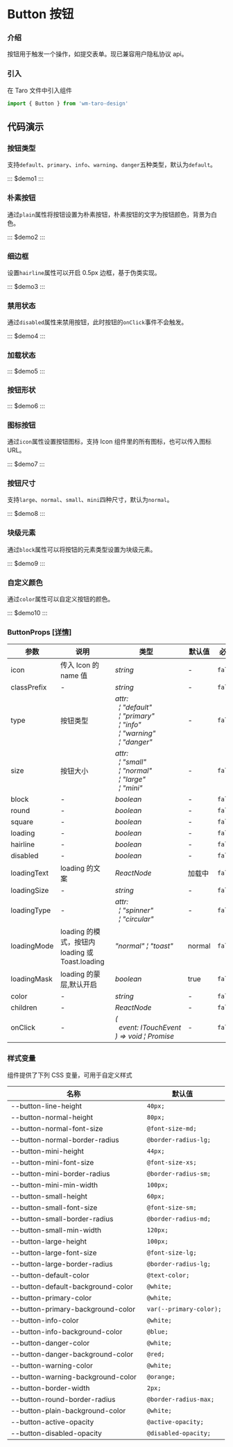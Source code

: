 # Button 按钮

### 介绍

按钮用于触发一个操作，如提交表单。现已兼容用户隐私协议 api。

### 引入

在 Taro 文件中引入组件

```js
import { Button } from 'wm-taro-design'
```

## 代码演示

### 按钮类型

支持`default`、`primary`、`info`、`warning`、`danger`五种类型，默认为`default`。

::: $demo1 :::

### 朴素按钮

通过`plain`属性将按钮设置为朴素按钮，朴素按钮的文字为按钮颜色，背景为白色。

::: $demo2 :::

### 细边框

设置`hairline`属性可以开启 0.5px 边框，基于伪类实现。

::: $demo3 :::

### 禁用状态

通过`disabled`属性来禁用按钮，此时按钮的`onClick`事件不会触发。

::: $demo4 :::

### 加载状态

::: $demo5 :::

### 按钮形状

::: $demo6 :::

### 图标按钮

通过`icon`属性设置按钮图标，支持 Icon 组件里的所有图标，也可以传入图标 URL。

::: $demo7 :::

### 按钮尺寸

支持`large`、`normal`、`small`、`mini`四种尺寸，默认为`normal`。

::: $demo8 :::

### 块级元素

通过`block`属性可以将按钮的元素类型设置为块级元素。

::: $demo9 :::

### 自定义颜色

通过`color`属性可以自定义按钮的颜色。

::: $demo10 :::

### ButtonProps [[详情]](https://github.com/AntmJS/vantui/tree/main/packages/vantui/types/button.d.ts)

| 参数        | 说明                                            | 类型                                                                                                                                                                                                                                                                                     | 默认值 | 必填    |
| ----------- | ----------------------------------------------- | ---------------------------------------------------------------------------------------------------------------------------------------------------------------------------------------------------------------------------------------------------------------------------------------- | ------ | ------- |
| icon        | 传入 Icon 的 name 值                            | _&nbsp;&nbsp;string<br/>_                                                                                                                                                                                                                                                                | -      | `false` |
| classPrefix | -                                               | _&nbsp;&nbsp;string<br/>_                                                                                                                                                                                                                                                                | -      | `false` |
| type        | 按钮类型                                        | _&nbsp;&nbsp;attr:<br/>&nbsp;&nbsp;&nbsp;&nbsp;&brvbar;&nbsp;"default"<br/>&nbsp;&nbsp;&nbsp;&nbsp;&brvbar;&nbsp;"primary"<br/>&nbsp;&nbsp;&nbsp;&nbsp;&brvbar;&nbsp;"info"<br/>&nbsp;&nbsp;&nbsp;&nbsp;&brvbar;&nbsp;"warning"<br/>&nbsp;&nbsp;&nbsp;&nbsp;&brvbar;&nbsp;"danger"<br/>_ | -      | `false` |
| size        | 按钮大小                                        | _&nbsp;&nbsp;attr:<br/>&nbsp;&nbsp;&nbsp;&nbsp;&brvbar;&nbsp;"small"<br/>&nbsp;&nbsp;&nbsp;&nbsp;&brvbar;&nbsp;"normal"<br/>&nbsp;&nbsp;&nbsp;&nbsp;&brvbar;&nbsp;"large"<br/>&nbsp;&nbsp;&nbsp;&nbsp;&brvbar;&nbsp;"mini"<br/>_                                                         | -      | `false` |
| block       | -                                               | _&nbsp;&nbsp;boolean<br/>_                                                                                                                                                                                                                                                               | -      | `false` |
| round       | -                                               | _&nbsp;&nbsp;boolean<br/>_                                                                                                                                                                                                                                                               | -      | `false` |
| square      | -                                               | _&nbsp;&nbsp;boolean<br/>_                                                                                                                                                                                                                                                               | -      | `false` |
| loading     | -                                               | _&nbsp;&nbsp;boolean<br/>_                                                                                                                                                                                                                                                               | -      | `false` |
| hairline    | -                                               | _&nbsp;&nbsp;boolean<br/>_                                                                                                                                                                                                                                                               | -      | `false` |
| disabled    | -                                               | _&nbsp;&nbsp;boolean<br/>_                                                                                                                                                                                                                                                               | -      | `false` |
| loadingText | loading 的文案                                  | _&nbsp;&nbsp;ReactNode<br/>_                                                                                                                                                                                                                                                             | 加载中 | `false` |
| loadingSize | -                                               | _&nbsp;&nbsp;string<br/>_                                                                                                                                                                                                                                                                | -      | `false` |
| loadingType | -                                               | _&nbsp;&nbsp;attr:<br/>&nbsp;&nbsp;&nbsp;&nbsp;&brvbar;&nbsp;"spinner"<br/>&nbsp;&nbsp;&nbsp;&nbsp;&brvbar;&nbsp;"circular"<br/>_                                                                                                                                                        | -      | `false` |
| loadingMode | loading 的模式，按钮内 loading 或 Toast.loading | _&nbsp;&nbsp;"normal"&nbsp;&brvbar;&nbsp;"toast"<br/>_                                                                                                                                                                                                                                   | normal | `false` |
| loadingMask | loading 的蒙层,默认开启                         | _&nbsp;&nbsp;boolean<br/>_                                                                                                                                                                                                                                                               | true   | `false` |
| color       | -                                               | _&nbsp;&nbsp;string<br/>_                                                                                                                                                                                                                                                                | -      | `false` |
| children    | -                                               | _&nbsp;&nbsp;ReactNode<br/>_                                                                                                                                                                                                                                                             | -      | `false` |
| onClick     | -                                               | _&nbsp;&nbsp;(<br/>&nbsp;&nbsp;&nbsp;&nbsp;event:&nbsp;ITouchEvent<br/>&nbsp;&nbsp;)&nbsp;=>&nbsp;void&nbsp;&brvbar;&nbsp;Promise<any><br/>_                                                                                                                                             | -      | `false` |

### 样式变量

组件提供了下列 CSS 变量，可用于自定义样式

| 名称                              | 默认值                   |
| --------------------------------- | ------------------------ |
| --button-line-height              | ` 40px;`                 |
| --button-normal-height            | ` 80px;`                 |
| --button-normal-font-size         | ` @font-size-md;`        |
| --button-normal-border-radius     | ` @border-radius-lg;`    |
| --button-mini-height              | ` 44px;`                 |
| --button-mini-font-size           | ` @font-size-xs;`        |
| --button-mini-border-radius       | ` @border-radius-sm;`    |
| --button-mini-min-width           | ` 100px;`                |
| --button-small-height             | ` 60px;`                 |
| --button-small-font-size          | ` @font-size-sm;`        |
| --button-small-border-radius      | ` @border-radius-md;`    |
| --button-small-min-width          | ` 120px;`                |
| --button-large-height             | ` 100px;`                |
| --button-large-font-size          | ` @font-size-lg;`        |
| --button-large-border-radius      | ` @border-radius-lg;`    |
| --button-default-color            | ` @text-color;`          |
| --button-default-background-color | ` @white;`               |
| --button-primary-color            | ` @white;`               |
| --button-primary-background-color | ` var(--primary-color);` |
| --button-info-color               | ` @white;`               |
| --button-info-background-color    | ` @blue;`                |
| --button-danger-color             | ` @white;`               |
| --button-danger-background-color  | ` @red;`                 |
| --button-warning-color            | ` @white;`               |
| --button-warning-background-color | ` @orange;`              |
| --button-border-width             | ` 2px;`                  |
| --button-round-border-radius      | ` @border-radius-max;`   |
| --button-plain-background-color   | ` @white;`               |
| --button-active-opacity           | ` @active-opacity;`      |
| --button-disabled-opacity         | ` @disabled-opacity;`    |
